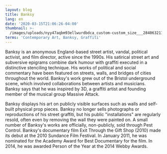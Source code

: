 ```yaml
---
layout: blog
title: Banksy
lang: en
date: '2020-03-15T21:06:26-04:00'
thumbnail: >-
  /images/uploads/nyy47aqbm93ellwurdbdca_custom-custom_size___2840632113_d56b9fb20f_o.png
terms: 'Contemporary Art, Banksy, Graffiti'
---
```

Banksy is an anonymous England-based street artist, vandal, political activist, and film director, active since the 1990s. His satirical street art and subversive epigrams combine dark humour with graffiti executed in a distinctive stenciling technique. His works of political and social commentary have been featured on streets, walls, and bridges of cities throughout the world. Banksy's work grew out of the Bristol underground scene, which involved collaborations between artists and musicians. Banksy says that he was inspired by 3D, a graffiti artist and founding member of the musical group Massive Attack.

Banksy displays his art on publicly visible surfaces such as walls and self-built physical prop pieces. Banksy no longer sells photographs or reproductions of his street graffiti, but his public "installations" are regularly resold, often even by removing the wall they were painted on. A small number of Banksy's works are officially, non-publicly, sold through Pest Control. Banksy's documentary film Exit Through the Gift Shop (2010) made its debut at the 2010 Sundance Film Festival. In January 2011, he was nominated for the Academy Award for Best Documentary for the film. In 2014, he was awarded Person of the Year at the 2014 Webby Awards.
